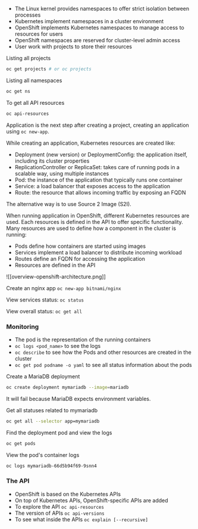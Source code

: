 - The Linux kernel provides namespaces to offer strict isolation between processes
- Kubernetes implement namespaces in a cluster environment
- OpenShift implements Kubernetes namespaces to manage access to resources for users
- OpenShift namespaces are reserved for cluster-level admin access
- User work with projects to store their resources

Listing all projects
```sh
oc get projects # or oc projects
```

Listing all namespaces
```sh
oc get ns
```

To get all API resources 
```sh
oc api-resources
```

Application is the next step after creating a project, creating an application using `oc new-app`.

While creating an application, Kubernetes resources are created like:
- Deployment (new version) or DeploymentConfig: the application itself, including its cluster properties
- ReplicationController or ReplicaSet: takes care of running pods in a scalable way, using multiple instances
- Pod: the instance of the application that typically runs one container
- Service: a load balancer that exposes access to the application
- Route: the resource that allows incoming traffic by exposing an FQDN

The alternative way is to use Source 2 Image (S2I).

When running application in OpenShift, different Kubernetes resources are used. Each resources is defined in the API to offer specific functionality. Many resources are used to define how a component in the cluster is running:
- Pods define how containers are started using images
- Services implement a load balancer to distribute incoming workload
- Routes define an FQDN for accessing the application
- Resources are defined in the API

![[overview-openshift-architecture.png]]

Create an nginx app `oc new-app bitnami/nginx`

View services status: `oc status`

View overall status: `oc get all`


### Monitoring

- The pod is the representation of the running containers
- `oc logs <pod_name>` to see the logs
- `oc describe` to see how the Pods and other resources are created  in the cluster
- `oc get pod podname -o yaml` to see all status information about the pods

Create a MariaDB deployment

```sh
oc create deployment mymariadb --image=mariadb
```

It will fail because MariaDB expects environment variables.

Get all statuses related to mymariadb

```sh
oc get all --selector app=mymariadb
```

Find the deployment pod and view the logs

```sh
oc get pods
```

View the pod's container logs

```sh
oc logs mymariadb-66d5b94f69-9snn4
```

### The API

- OpenShift is based on the Kubernetes APIs
- On top of Kubernetes APIs, OpenShift-specific APIs are added
- To explore the API `oc api-resources`
- The version of APIs `oc api-versions`
- To see what inside the APIs `oc explain [--recursive]`

